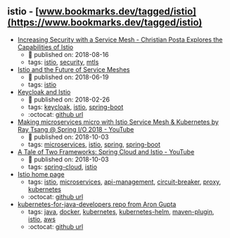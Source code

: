 istio - [www.bookmarks.dev/tagged/istio](https://www.bookmarks.dev/tagged/istio)
---
* [Increasing Security with a Service Mesh - Christian Posta Explores the Capabilities of Istio](https://www.infoq.com/articles/istio-security-mtls-jwt)
    * :calendar: published on: 2018-08-16
    * tags: [istio](../tags/istio.md), [security](../tags/security.md), [mtls](../tags/mtls.md)
* [Istio and the Future of Service Meshes](https://www.infoq.com/articles/istio-future-service-mesh)
    * :calendar: published on: 2018-06-19
    * tags: [istio](../tags/istio.md)
* [Keycloak and Istio](https://www.keycloak.org/2018/02/keycloak-and-istio.html)
    * :calendar: published on: 2018-02-26
    * tags: [keycloak](../tags/keycloak.md), [istio](../tags/istio.md), [spring-boot](../tags/spring-boot.md)
    * :octocat: [github url](https://github.com/kameshsampath/istio-keycloak-demo)
* [Making microservices micro with Istio Service Mesh & Kubernetes by Ray Tsang @ Spring I/O 2018 - YouTube](https://www.youtube.com/watch?v=s31kdh7Q7Hc)
    * :calendar: published on: 2018-10-03
    * tags: [microservices](../tags/microservices.md), [istio](../tags/istio.md), [spring](../tags/spring.md), [spring-boot](../tags/spring-boot.md)
* [A Tale of Two Frameworks: Spring Cloud and Istio - YouTube](https://www.youtube.com/watch?v=AMJQO9zs2eo)
    * :calendar: published on: 2018-10-03
    * tags: [spring-cloud](../tags/spring-cloud.md), [istio](../tags/istio.md)
* [Istio home page](https://istio.io/)
    * tags: [istio](../tags/istio.md), [microservices](../tags/microservices.md), [api-management](../tags/api-management.md), [circuit-breaker](../tags/circuit-breaker.md), [proxy](../tags/proxy.md), [kubernetes](../tags/kubernetes.md)
    * :octocat: [github url](https://github.com/istio/istio)
* [kubernetes-for-java-developers repo from Aron Gupta](https://github.com/aws-samples/kubernetes-for-java-developers)
    * tags: [java](../tags/java.md), [docker](../tags/docker.md), [kubernetes](../tags/kubernetes.md), [kubernetes-helm](../tags/kubernetes-helm.md), [maven-plugin](../tags/maven-plugin.md), [istio](../tags/istio.md), [aws](../tags/aws.md)
    * :octocat: [github url](https://github.com/aws-samples/kubernetes-for-java-developers)
